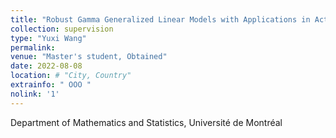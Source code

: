 ```yaml
---
title: "Robust Gamma Generalized Linear Models with Applications in Actuarial Science"
collection: supervision
type: "Yuxi Wang"
permalink: 
venue: "Master's student, Obtained"
date: 2022-08-08
location: # "City, Country"
extrainfo: " OOO "
nolink: '1'
---
```


Department of Mathematics and Statistics, Université de Montréal
